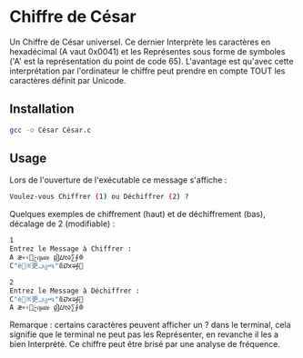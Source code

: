 # Chiffre de César
Un Chiffre de César universel. Ce dernier Interprète les caractères en hexadécimal (A vaut 0x0041) et les Représentes sous forme de symboles ('A' est la représentation du point de code 65). L'avantage est qu'avec cette interprétation par l'ordinateur le chiffre peut prendre en compte TOUT les caractères définit par Unicode. 
   
## Installation

```zsh
gcc -o César César.c
```
## Usage
Lors de l'ouverture de l'exécutable ce message s'affiche :
```bash
Voulez-vous Chiffrer (1) ou Déchiffrer (2) ?
```
Quelques exemples de chiffrement (haut) et de déchiffrement (bas), décalage de 2 (modifiable) :
```bash
1
Entrez le Message à Chiffrer : 
A æ💀‹ࢢญጩ ឦᮗᰜ∑⨕𐁍    
C"è💂※更ࢤฏጫ"ឨᮙᰞ∓⨗𐁏
```
```bash
2
Entrez le Message à Déchiffrer : 
C"è💂※更ࢤฏጫ"ឨᮙᰞ∓⨗𐁏
A æ💀‹ࢢญጩ ឦᮗᰜ∑⨕𐁍
```
Remarque : certains caractères peuvent afficher un ? dans le terminal, cela signifie que le terminal ne peut pas les Représenter, en revanche il les a bien Interprété. 
Ce chiffre peut être brisé par une analyse de fréquence.

